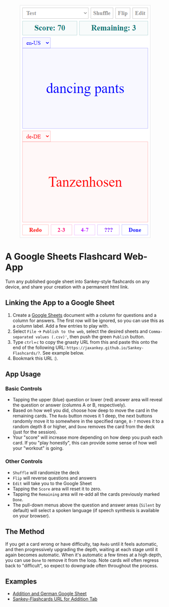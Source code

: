 <p align="center"><img src="https://github.com/jaxankey/Sankey-Flashcards/raw/main/screenshots/screenshot.png"></p>

# A Google Sheets Flashcard Web-App

Turn any published google sheet into Sankey-style flashcards on any device, and share your creation with a permanent html link.

## Linking the App to a Google Sheet

 1. Create a [Google Sheets](https://docs.google.com/spreadsheets/u/0/) document with a column for questions and a column for answers. The first row will be ignored, so you can use this as a column label. Add a few entries to play with.
 2. Select `File` -> `Publish to the web`, select the desired sheets and `Comma-separated values (.csv)'`, then push the green `Publish` button.
 3. Type `ctrl`+`c` to copy the gnasty URL from this and paste this onto the end of the following URL: `https://jaxankey.github.io/Sankey-Flashcards/?`. See example below.
 4. Bookmark this URL :).
 
## App Usage

### Basic Controls

 * Tapping the upper (blue) question or lower (red) answer area will reveal the question or answer (columns A or B, respectively).
 * Based on how well you did, choose how deep to move the card in the remaining cards. The `Redo` button moves it 1 deep, the next buttons randomly move it to somewhere in the specified range, `8-?` moves it to a random depth 8 or higher, and `Done` removes the card from the deck (just for the session).
 * Your "score" will increase more depending on how deep you push each card. If you "play honestly", this can provide some sense of how well your "workout" is going. 

### Other Controls

 * `Shuffle` will randomize the deck
 * `Flip` will reverse questions and answers 
 * `Edit` will take you to the Google Sheet
 * Tapping the `Score` area will reset it to zero.
 * Tapping the `Remaining` area will re-add all the cards previously marked `Done`.
 * The pull-down menus above the question and answer areas (`Silent` by default) will select a spoken language (if speech synthesis is available on your browser).

## The Method

If you get a card wrong or have difficulty, tap `Redo` until it feels automatic, and then progressively upgrading the depth, waiting at each stage until it again becomes automatic. When it's automatic a few times at a high depth, you can use `Done` to remove it from the loop. Note cards *will* often regress back to "difficult", so expect to downgrade often throughout the process. 

## Examples
 * [Addition and German Google Sheet](https://docs.google.com/spreadsheets/d/1IfWy8aefe9aNUO3OJ2bKv2Vtb28eEx2XUfMyYPiZv8c/)
 * [Sankey-Flashcards URL for Addition Tab](https://jaxankey.github.io/Sankey-Flashcards/?https://docs.google.com/spreadsheets/d/e/2PACX-1vRucOWbqLrh-TtaDR0-vazl4rVXhWk0BqR5_5rsFNV3698zid1JQuK_n-2lVUogwxl1OvGpVkQ3zg6L/pub?gid=0&single=true&output=csv)

